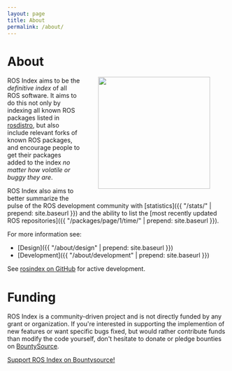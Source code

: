 ```yaml
---
layout: page
title: About
permalink: /about/
---
```


# About

<img style="margin-left: 40px; margin-right:40px; margin-bottom: 15px;" align="right" src="{{ '/assets/rosindex_logo.png' | prepend: site.baseurl }}" width="256">

ROS Index aims to be the *definitive index* of all ROS software. It aims to do this
not only by indexing all known ROS packages listed in
[rosdistro](http://github.com/ros/rosdistro), but also include relevant forks
of known ROS packages, and encourage people to get their packages added to the
index *no matter how volatile or buggy they are*.

ROS Index also aims to better summarize the pulse of the ROS development
community with [statistics]({{ "/stats/" | prepend: site.baseurl }}) and the ability to list the [most recently
updated ROS repositories]({{ "/packages/page/1/time/" | prepend: site.baseurl }}).

For more information see:

* [Design]({{ "/about/design" | prepend: site.baseurl }})
* [Development]({{ "/about/development" | prepend: site.baseurl }})

See [rosindex on GitHub](https://github.com/rosindex/rosindex.github.io) for
active development.

# Funding

ROS Index is a community-driven project and is not directly funded
by any grant or organization. If you're interested in supporting the implemention of new features or 
want specific bugs fixed, but would rather contribute funds than modify the code yourself,
don't hesitate to donate or pledge bounties on
[BountySource](https://www.bountysource.com/teams/rosindex/issues).

<a href="https://salt.bountysource.com/teams/rosindex" target="_blank" class="btn btn-success">Support ROS Index on Bountysource!</a>
